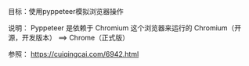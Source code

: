 目标：使用pyppeteer模拟浏览器操作

说明：
Pyppeteer 是依赖于 Chromium 这个浏览器来运行的
Chromium（开源，开发版本） ==>  Chrome（正式版）


参照：
https://cuiqingcai.com/6942.html